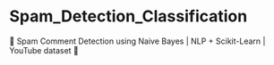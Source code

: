 # Spam_Detection_Classification
🤖 Spam Comment Detection using Naive Bayes | NLP + Scikit-Learn | YouTube dataset 📨
